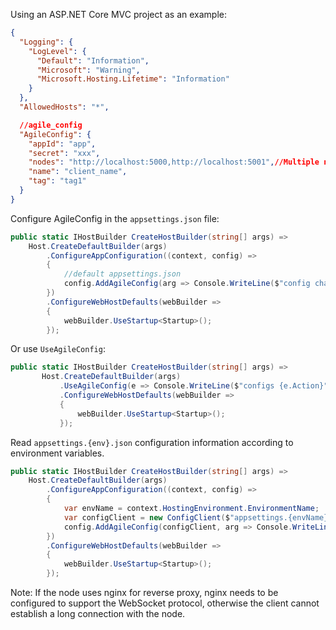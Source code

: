 Using an ASP.NET Core MVC project as an example:

```json
{
  "Logging": {
    "LogLevel": {
      "Default": "Information",
      "Microsoft": "Warning",
      "Microsoft.Hosting.Lifetime": "Information"
    }
  },
  "AllowedHosts": "*",

  //agile_config
  "AgileConfig": {
    "appId": "app",
    "secret": "xxx",
    "nodes": "http://localhost:5000,http://localhost:5001",//Multiple nodes are separated by commas,
    "name": "client_name",
    "tag": "tag1"
  }
}
```

Configure AgileConfig in the `appsettings.json` file:

```csharp
public static IHostBuilder CreateHostBuilder(string[] args) =>
    Host.CreateDefaultBuilder(args)
        .ConfigureAppConfiguration((context, config) =>
        {
            //default appsettings.json
            config.AddAgileConfig(arg => Console.WriteLine($"config changed , action:{arg.Action} key:{arg.Key}"));
        })
        .ConfigureWebHostDefaults(webBuilder =>
        {
            webBuilder.UseStartup<Startup>();
        });
```

Or use `UseAgileConfig`:

```csharp
public static IHostBuilder CreateHostBuilder(string[] args) =>
       Host.CreateDefaultBuilder(args)
           .UseAgileConfig(e => Console.WriteLine($"configs {e.Action}"))
           .ConfigureWebHostDefaults(webBuilder =>
           {
               webBuilder.UseStartup<Startup>();
           });
```

Read `appsettings.{env}.json` configuration information according to environment variables.

```csharp
public static IHostBuilder CreateHostBuilder(string[] args) =>
    Host.CreateDefaultBuilder(args)
        .ConfigureAppConfiguration((context, config) =>
        {
            var envName = context.HostingEnvironment.EnvironmentName;
            var configClient = new ConfigClient($"appsettings.{envName}.json");
            config.AddAgileConfig(configClient, arg => Console.WriteLine($"config changed , action:{arg.Action} key:{arg.Key}"));
        })
        .ConfigureWebHostDefaults(webBuilder =>
        {
            webBuilder.UseStartup<Startup>();
        });
```

Note: If the node uses nginx for reverse proxy, nginx needs to be configured to support the WebSocket protocol, otherwise the client cannot establish a long connection with the node.